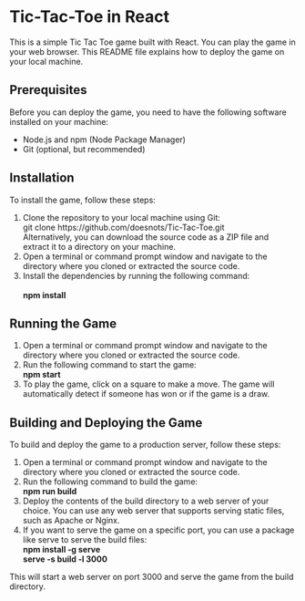 <h1>Tic-Tac-Toe in React</h1>

This is a simple Tic Tac Toe game built with React. You can play the game in your web browser. This README file explains how to deploy the game on your local machine.

<h2>Prerequisites</h2>
Before you can deploy the game, you need to have the following software installed on your machine:

<div>
<ul>
<li>Node.js and npm (Node Package Manager)</li>
<li>Git (optional, but recommended)</li>
</ul>
<div>

<h2>Installation</h2>
To install the game, follow these steps:
<div>
  <ol>
    <li>Clone the repository to your local machine using Git:<br>
    git clone https://github.com/doesnots/Tic-Tac-Toe.git <br>
    Alternatively, you can download the source code as a ZIP file and extract it to a directory on your machine.</li>

<li>Open a terminal or command prompt window and navigate to the directory where you cloned or extracted the source code.</li>

<li>Install the dependencies by running the following command:</li><br>
    <b>npm install</b>
  </ol>
</div>

<h2>Running the Game </h2
  To run the game, follow these steps:

  <div>
    <ol>
      <li>Open a terminal or command prompt window and navigate to the directory where you cloned or extracted the source code.</li>

  <li>Run the following command to start the game:<br>
     <b> npm start</b></li>
  <li>To play the game, click on a square to make a move. The game will automatically detect if someone has won or if the game is a draw.</li>
    </ol>
  </div>
  
<h2>Building and Deploying the Game</h2>
  To build and deploy the game to a production server, follow these steps:

  <div>
    <ol>
      <li>Open a terminal or command prompt window and navigate to the directory where you cloned or extracted the source code.</li>

  <li>Run the following command to build the game:<br>
     <b>npm run build</b></li>
  <li>Deploy the contents of the build directory to a web server of your choice. You can use any web server that supports serving static files, such as         Apache or Nginx.</li>
  <li>If you want to serve the game on a specific port, you can use a package like serve to serve the build files:<br>
    <b>npm install -g serve <br>
       serve -s build -l 3000</b></li>
    </ol>
  </div>

This will start a web server on port 3000 and serve the game from the build directory.
  

